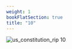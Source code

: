 ```yaml
---
weight: 1
bookFlatSection: true
title: "10"
---
```


![us_constitution_rip 10 ](../../jpg/scan0044_10.jpg)

